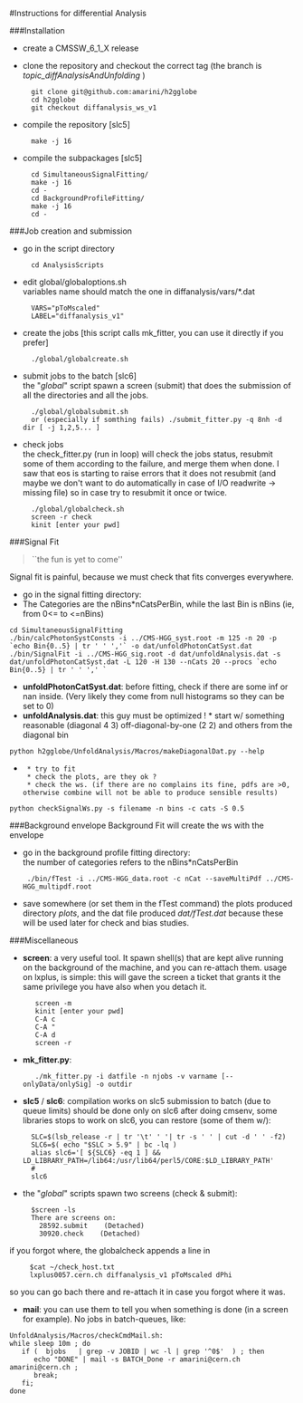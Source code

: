 #Instructions for differential Analysis

###Installation
* create a CMSSW\_6\_1\_X release
* clone the repository and checkout the correct tag (the branch is *topic_diffAnalysisAndUnfolding* )

        git clone git@github.com:amarini/h2gglobe  
        cd h2gglobe
        git checkout diffanalysis_ws_v1
* compile the repository [slc5]  

        make -j 16
* compile the subpackages [slc5]  

        cd SimultaneousSignalFitting/
        make -j 16
        cd -
        cd BackgroundProfileFitting/
        make -j 16
        cd -

###Job creation and submission
* go in the script directory  

        cd AnalysisScripts
* edit global/globaloptions.sh  
  variables name should match the one in diffanalysis/vars/*.dat

        VARS="pToMscaled"
        LABEL="diffanalysis_v1"

* create the jobs [this script calls mk_fitter, you can use it directly if you prefer]

        ./global/globalcreate.sh
* submit jobs to the batch  [slc6]  
   the "*global*" script spawn a screen (submit) that does the submission of all the directories and all the jobs.

        ./global/globalsubmit.sh
        or (especially if somthing fails) ./submit_fitter.py -q 8nh -d dir [ -j 1,2,5... ]

* check jobs  
   the check_fitter.py (run in loop) will check the jobs status, resubmit some of them according to the failure, and merge them when done.
   I saw that eos is starting to raise errors that it does not resubmit (and maybe we don't want to do automatically in case of I/O readwrite -> missing file) so in case try to resubmit it once or twice.

        ./global/globalcheck.sh  
        screen -r check
        kinit [enter your pwd]

###Signal Fit
> ``the fun is yet to come''  

Signal fit is painful, because we must check that fits converges everywhere.
* go in the signal fitting directory:
* The Categories are the nBins*nCatsPerBin, while the last Bin is nBins (ie, from 0<= to <=nBins)  

~~~
cd SimultaneousSignalFitting
./bin/calcPhotonSystConsts -i ../CMS-HGG_syst.root -m 125 -n 20 -p `echo Bin{0..5} | tr ' ' ','` -o dat/unfoldPhotonCatSyst.dat
./bin/SignalFit -i ../CMS-HGG_sig.root -d dat/unfoldAnalysis.dat -s dat/unfoldPhotonCatSyst.dat -L 120 -H 130 --nCats 20 --procs `echo Bin{0..5} | tr ' ' ',' `
~~~

* **unfoldPhotonCatSyst.dat**: before fitting, check if there are some inf or nan inside. (Very likely they come from null histograms so they can be set to 0)       
* **unfoldAnalysis.dat**: this guy must be optimized ! 
       * start w/ something reasonable (diagonal 4 3) off-diagonal-by-one (2 2) and others from the diagonal bin

~~~
python h2gglobe/UnfoldAnalysis/Macros/makeDiagonalDat.py --help
~~~
* 
       * try to fit 
       * check the plots, are they ok ? 
       * check the ws. (if there are no complains its fine, pdfs are >0, otherwise combine will not be able to produce sensible results)

~~~
python checkSignalWs.py -s filename -n bins -c cats -S 0.5 
~~~


###Background envelope
Background Fit will create the ws with the envelope
* go in the background profile fitting directory:  
  the number of categories refers to the nBins*nCatsPerBin

       ./bin/fTest -i ../CMS-HGG_data.root -c nCat --saveMultiPdf ../CMS-HGG_multipdf.root
* save somewhere (or set them in the fTest command) the plots produced directory *plots*, and the dat file produced *dat/fTest.dat* because these will be used later for check and bias studies.

###Miscellaneous
* **screen**: a very useful tool. It spawn shell(s) that are kept alive running on the background of the machine, and you can re-attach them.
   usage on lxplus, is simple:
   this will gave the screen a ticket that grants it the same privilege you have also when you detach it.

         screen -m
         kinit [enter your pwd]
         C-A c
         C-A "
         C-A d
         screen -r
      
* **mk_fitter.py**:

         ./mk_fitter.py -i datfile -n njobs -v varname [--onlyData/onlySig] -o outdir
* **slc5** / **slc6**:
   compilation works on slc5
   submission to batch (due to queue limits) should be done only on slc6
   after doing cmsenv, some libraries stops to work on slc6, you can restore (some of them w/):

        SLC=$(lsb_release -r | tr '\t' ' '| tr -s ' ' | cut -d ' ' -f2)
        SLC6=$( echo "$SLC > 5.9" | bc -lq )
        alias slc6='[ ${SLC6} -eq 1 ] && LD_LIBRARY_PATH=/lib64:/usr/lib64/perl5/CORE:$LD_LIBRARY_PATH'
        #
        slc6
* the "*global*" scripts spawn two screens (check & submit):

        $screen -ls
        There are screens on:
          28592.submit    (Detached)
          30920.check    (Detached)

if you forgot where, the globalcheck appends a line in  

         $cat ~/check_host.txt
         lxplus0057.cern.ch diffanalysis_v1 pToMscaled dPhi
so you can go bach there and re-attach it in case you forgot where it was.

* **mail**: you can use them to tell you when something is done (in a screen for example). No jobs in batch-queues, like:

~~~
UnfoldAnalysis/Macros/checkCmdMail.sh:
while sleep 10m ; do 
   if (  bjobs   | grep -v JOBID | wc -l | grep '^0$'  ) ; then
      echo "DONE" | mail -s BATCH_Done -r amarini@cern.ch amarini@cern.ch ;
      break;
   fi;
done
~~~
